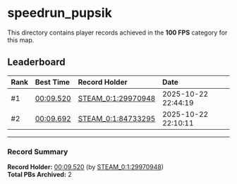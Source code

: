 # speedrun_pupsik

This directory contains player records achieved in the **100 FPS** category for this map.

## Leaderboard

| Rank | Best Time | Record Holder | Date                |
| :--- | :-------- | :------------ | :------------------ |
| #1   | [00:09.520](./00009520_STEAM_0_1_29970948_20251022-224419.zip) | [STEAM_0:1:29970948](https://speedrun16.com/profile/STEAM_0:1:29970948)   | 2025-10-22 22:44:19 |
| #2   | [00:09.692](./00009692_STEAM_0_1_84733295_20251022-221011.zip) | [STEAM_0:1:84733295](https://speedrun16.com/profile/STEAM_0:1:84733295)   | 2025-10-22 22:10:11 |

---

### Record Summary
**Record Holder:** [00:09.520](./00009520_STEAM_0_1_29970948_20251022-224419.zip) (by [STEAM_0:1:29970948](https://speedrun16.com/profile/STEAM_0:1:29970948))  
**Total PBs Archived:** 2